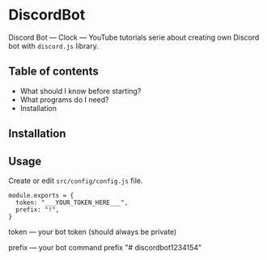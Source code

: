 # DiscordBot

Discord Bot — Clock — YouTube tutorials serie about creating own Discord bot with `discord.js` library.

## Table of contents

- What should I know before starting?
- What programs do I need?
- Installation

## Installation

## Usage

Create or edit `src/config/config.js` file.
```
module.exports = {
  token: "___YOUR_TOKEN_HERE___",
  prefix: "!",
}
```

token — your bot token (should always be private)

prefix — your bot command prefix
"# discordbot1234154" 
